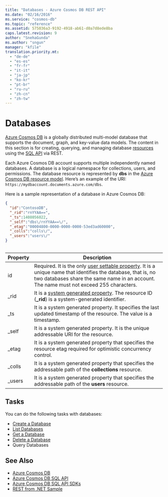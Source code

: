 ```yaml
---
title: "Databases - Azure Cosmos DB REST API"
ms.date: "02/16/2016"
ms.service: "cosmos-db"
ms.topic: "reference"
ms.assetid: 575036a3-9192-4918-ab61-d0a7d8ede8ba
caps.latest.revision: 9
author: "SnehaGunda"
ms.author: "sngun"
manager: "kfile"
translation.priority.mt: 
  - "de-de"
  - "es-es"
  - "fr-fr"
  - "it-it"
  - "ja-jp"
  - "ko-kr"
  - "pt-br"
  - "ru-ru"
  - "zh-cn"
  - "zh-tw"
---
```

# Databases
[Azure Cosmos DB](/azure/cosmos-db/introduction) is a globally distributed multi-model database that supports the document, graph, and key-value data models. The content in this section is for creating, querying, and managing database [resources](/azure/cosmos-db/sql-api-resources) using the [SQL API](/azure/cosmos-db/sql-api-introduction) via REST.  
  
Each Azure Cosmos DB account supports multiple independently named databases. A database is a logical namespace for collections, users, and permissions. The database resource is represented by **dbs** in the [Azure Cosmos DB resource model](/azure/cosmos-db/sql-api-resources/). Here’s an example of the URI: `https://mydbaccount.documents.azure.com/dbs`.
  
Here is a sample representation of a database in Azure Cosmos DB:  
  
```json
{  
  "id":"ContosoDB",  
  "_rid":"rnYYAA==",  
  "_ts":1408056022,  
  "_self":"dbs\/rnYYAA==\/",  
  "_etag":"00004800-0000-0000-0000-53ed3ad60000",  
  "_colls":"colls\/",  
  "_users":"users\/"
}  
  
```  
  
|Property|Description|  
|--------------|-----------------|  
|id|Required. It is the only [user settable property](/azure/cosmos-db/stored-procedures-triggers-udfs). It is a unique name that identifies the database, that is, no two databases share the same name in an account. The name must not exceed 255 characters.|  
|_rid|It is a [system generated property](/azure/cosmos-db/stored-procedures-triggers-udfs). The resource ID (**_rid**) is a system-generated identifier.|  
|_ts|It is a system generated property. It specifies the last updated timestamp of the resource. The value is a timestamp.|  
|_self|It is a system generated property. It is the unique addressable URI for the resource.|  
|_etag|It is a system generated property that specifies the resource etag required for optimistic concurrency control.|  
|_colls|It is a system generated property that specifies the addressable path of the **collections** resource.|  
|_users|It is a system generated property that specifies the addressable path of the **users** resource.|  
  
## Tasks  
 You can do the following tasks with databases:  
  
* [Create a Database](create-a-database.md)  
* [List Databases](list-databases.md)  
* [Get a Database](get-a-database.md)  
* [Delete a Database](delete-a-database.md)
* Query Databases  
  
## See Also  
* [Azure Cosmos DB](https://docs.microsoft.com/azure/cosmos-db/introduction) 
* [Azure Cosmos DB SQL API](https://docs.microsoft.com/azure/cosmos-db/sql-api-introduction)   
* [Azure Cosmos DB SQL API SDKs](/azure/cosmos-db/sql-api-sdk-dotnet)    
* [REST from .NET Sample](https://github.com/Azure/azure-documentdb-dotnet/tree/master/samples/rest-from-.net)  

